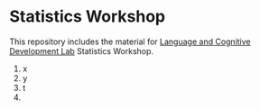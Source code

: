 # Statistics Workshop
This repository includes the material for [Language and Cognitive Development Lab](https://langcog.metu.edu.tr) Statistics Workshop.


1. x
2. y
1. t
2. 
